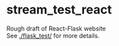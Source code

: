 # stream_test_react

Rough draft of React-Flask website  
See [./flask_test/](https://github.com/justjoshtings/ms.pacman.ai/tree/main/stream_test_react/flask_test) for more 
details.

